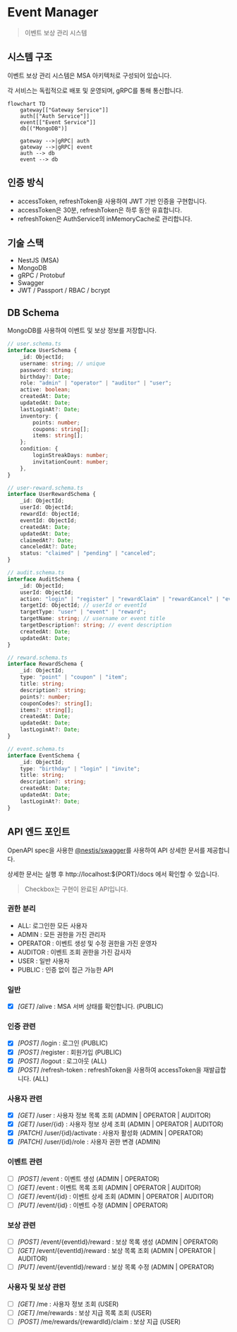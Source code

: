 # Event Manager

> 이벤트 보상 관리 시스템

## 시스템 구조

이벤트 보상 관리 시스템은 MSA 아키텍처로 구성되어 있습니다.

각 서비스는 독립적으로 배포 및 운영되며, gRPC를 통해 통신합니다.

```mermaid
flowchart TD
	gateway[["Gateway Service"]]
    auth[["Auth Service"]]
    event[["Event Service"]]
    db[("MongoDB")]

    gateway -->|gRPC| auth
    gateway -->|gRPC| event
    auth --> db
    event --> db
```
## 인증 방식

- accessToken, refreshToken을 사용하여 JWT 기반 인증을 구현합니다.
- accessToken은 30분, refreshToken은 하루 동안 유효합니다.
- refreshToken은 AuthService의 inMemoryCache로 관리합니다.

## 기술 스택

- NestJS (MSA)
- MongoDB
- gRPC / Protobuf
- Swagger
- JWT / Passport / RBAC / bcrypt

## DB Schema

MongoDB를 사용하여 이벤트 및 보상 정보를 저장합니다.

```ts
// user.schema.ts
interface UserSchema {
    _id: ObjectId;
    username: string; // unique
    password: string;
    birthday?: Date;
    role: "admin" | "operator" | "auditor" | "user";
    active: boolean;
    createdAt: Date;
    updatedAt: Date;
    lastLoginAt?: Date;
    inventory: {
        points: number;
        coupons: string[];
        items: string[];
    };
    condition: {
        loginStreakDays: number;
        invitationCount: number;
    },
}

// user-reward.schema.ts
interface UserRewardSchema {
    _id: ObjectId;
    userId: ObjectId;
    rewardId: ObjectId;
    eventId: ObjectId;
    createdAt: Date;
    updatedAt: Date;
    claimedAt?: Date;
    canceledAt?: Date;
    status: "claimed" | "pending" | "canceled";
}

// audit.schema.ts
interface AuditSchema {
    _id: ObjectId;
    userId: ObjectId;
    action: "login" | "register" | "rewardClaim" | "rewardCancel" | "eventCreate" | "eventUpdate" | "eventDelete";
    targetId: ObjectId; // userId or eventId
    targetType: "user" | "event" | "reward";
    targetName: string; // username or event title
    targetDescription?: string; // event description
    createdAt: Date;
    updatedAt: Date;
}

// reward.schema.ts
interface RewardSchema {
    _id: ObjectId;
    type: "point" | "coupon" | "item";
    title: string;
    description?: string;
    points?: number;
    couponCodes?: string[];
    items?: string[];
    createdAt: Date;
    updatedAt: Date;
    lastLoginAt?: Date;
}

// event.schema.ts
interface EventSchema {
    _id: ObjectId;
    type: "birthday" | "login" | "invite";
    title: string;
    description?: string;
    createdAt: Date;
    updatedAt: Date;
    lastLoginAt?: Date;
}
```


## API 엔드 포인트

OpenAPI spec을 사용한 [@nestjs/swagger](https://docs.nestjs.com/openapi/introduction)를 사용하여 API 상세한 문서를 제공합니다.

상세한 문서는 실행 후 http://localhost:${PORT}/docs 에서 확인할 수 있습니다.

> Checkbox는 구현이 완료된 API입니다.

### 권한 분리

- ALL: 로그인한 모든 사용자
- ADMIN : 모든 권한을 가진 관리자
- OPERATOR : 이벤트 생성 및 수정 권한을 가진 운영자
- AUDITOR : 이벤트 조회 권한을 가진 감사자
- USER : 일반 사용자
- PUBLIC : 인증 없이 접근 가능한 API

### 일반

- [x] *[GET]* /alive : MSA 서버 상태를 확인합니다. (PUBLIC)

### 인증 관련

- [x] *[POST]* /login : 로그인 (PUBLIC)
- [x] *[POST]* /register : 회원가입 (PUBLIC)
- [x] *[POST]* /logout : 로그아웃 (ALL)
- [x] *[POST]* /refresh-token : refreshToken을 사용하여 accessToken을 재발급합니다. (ALL)

### 사용자 관련

- [x] *[GET]* /user : 사용자 정보 목록 조회 (ADMIN | OPERATOR | AUDITOR)
- [x] *[GET]* /user/{id} : 사용자 정보 상세 조회 (ADMIN | OPERATOR | AUDITOR)
- [x] *[PATCH]* /user/{id}/activate : 사용자 활성화 (ADMIN | OPERATOR)
- [x] *[PATCH]* /user/{id}/role : 사용자 권한 변경 (ADMIN)

### 이벤트 관련

- [ ] *[POST]* /event : 이벤트 생성 (ADMIN | OPERATOR)
- [ ] *[GET]* /event : 이벤트 목록 조회 (ADMIN | OPERATOR | AUDITOR)
- [ ] *[GET]* /event/{id} : 이벤트 상세 조회 (ADMIN | OPERATOR | AUDITOR)
- [ ] *[PUT]* /event/{id} : 이벤트 수정 (ADMIN | OPERATOR)

### 보상 관련

- [ ] *[POST]* /event/{eventId}/reward : 보상 목록 생성 (ADMIN | OPERATOR)
- [ ] *[GET]* /event/{eventId}/reward : 보상 목록 조회 (ADMIN | OPERATOR | AUDITOR)
- [ ] *[PUT]* /event/{eventId}/reward : 보상 목록 수정 (ADMIN | OPERATOR)

### 사용자 및 보상 관련

- [ ] *[GET]* /me : 사용자 정보 조회 (USER)
- [ ] *[GET]* /me/rewards : 보상 지급 목록 조회 (USER)
- [ ] *[POST]* /me/rewards/{rewardId}/claim : 보상 지급 (USER)
